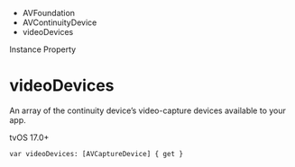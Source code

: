 

- AVFoundation
- AVContinuityDevice
-  videoDevices 

Instance Property

# videoDevices

An array of the continuity device’s video-capture devices available to your app.

tvOS 17.0+

``` source
var videoDevices: [AVCaptureDevice] { get }
```

